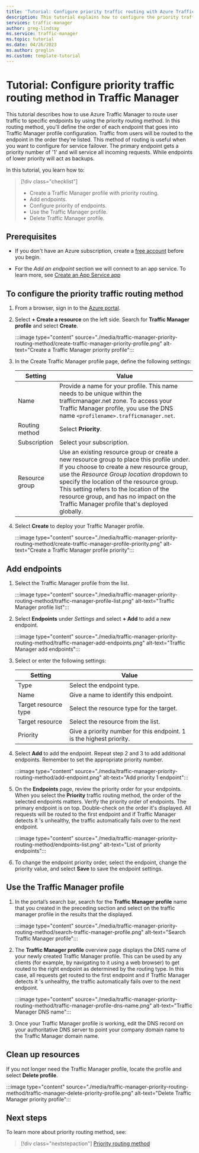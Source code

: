 ```yaml
---
title: 'Tutorial: Configure priority traffic routing with Azure Traffic Manager'
description: This tutorial explains how to configure the priority traffic routing method in Traffic Manager
services: traffic-manager
author: greg-lindsay
ms.service: traffic-manager
ms.topic: tutorial
ms.date: 04/26/2023
ms.author: greglin
ms.custom: template-tutorial
---
```


# Tutorial: Configure priority traffic routing method in Traffic Manager

This tutorial describes how to use Azure Traffic Manager to route user traffic to specific endpoints by using the priority routing method. In this routing method, you'll define the order of each endpoint that goes into Traffic Manager profile configuration. Traffic from users will be routed to the endpoint in the order they're listed. This method of routing is useful when you want to configure for service failover. The primary endpoint gets a priority number of '1' and will service all incoming requests. While endpoints of lower priority will act as backups.

In this tutorial, you learn how to:

> [!div class="checklist"]
> - Create a Traffic Manager profile with priority routing.
> - Add endpoints.
> - Configure priority of endpoints.
> - Use the Traffic Manager profile.
> - Delete Traffic Manager profile.

## Prerequisites

* If you don't have an Azure subscription, create a [free account](https://azure.microsoft.com/free/?WT.mc_id=A261C142F) before you begin.

* For the *Add an endpoint* section we will connect to an app service. To learn more, see [Create an App Service app](../app-service/overview.md)

## To configure the priority traffic routing method
1. From a browser, sign in to the [Azure portal](https://portal.azure.com).

1. Select **+ Create a resource** on the left side. Search for **Traffic Manager profile** and select **Create**.

    :::image type="content" source="./media/traffic-manager-priority-routing-method/create-traffic-manager-priority-profile.png" alt-text="Create a Traffic Manager priority profile":::

1. In the Create Traffic Manager profile page, define the following settings:

    | Setting         | Value                                              |
    | ---             | ---                                                |
    | Name            | Provide a name for your profile. This name needs to be unique within the trafficmanager.net zone. To access your Traffic Manager profile, you use the DNS name `<profilename>.trafficmanager.net`. |    
    | Routing method  | Select **Priority**. |
    | Subscription    | Select your subscription. |
    | Resource group   | Use an existing resource group or create a new resource group to place this profile under. If you choose to create a new resource group, use the *Resource Group location* dropdown to specify the location of the resource group. This setting refers to the location of the resource group, and has no impact on the Traffic Manager profile that's deployed globally. |

1. Select **Create** to deploy your Traffic Manager profile.

    :::image type="content" source="./media/traffic-manager-priority-routing-method/create-traffic-manager-profile-priority.png" alt-text="Create a Traffic Manager profile priority":::

## Add endpoints

1. Select the Traffic Manager profile from the list.

    :::image type="content" source="./media/traffic-manager-priority-routing-method/traffic-manager-profile-list.png" alt-text="Traffic Manager profile list":::

1. Select **Endpoints** under *Settings* and select **+ Add** to add a new endpoint.

    :::image type="content" source="./media/traffic-manager-priority-routing-method/traffic-manager-add-endpoints.png" alt-text="Traffic Manager add endpoints":::

1. Select or enter the following settings: 

    | Setting                | Value                                              |
    | ---                    | ---                                                |
    | Type                   | Select the endpoint type. |    
    | Name                   | Give a name to identify this endpoint. |
    | Target resource type   | Select the resource type for the target. |
    | Target resource        | Select the resource from the list. |
    | Priority               | Give a priority number for this endpoint. 1 is the highest priority. |


1. Select **Add** to add the endpoint. Repeat step 2 and 3 to add additional endpoints. Remember to set the appropriate priority number.

    :::image type="content" source="./media/traffic-manager-priority-routing-method/add-endpoint.png" alt-text="Add priority 1 endpoint":::

1. On the **Endpoints** page, review the priority order for your endpoints. When you select the **Priority** traffic routing method, the order of the selected endpoints matters. Verify the priority order of endpoints.  The primary endpoint is on top. Double-check on the order it's displayed. All requests will be routed to the first endpoint and if Traffic Manager detects it 's unhealthy, the traffic automatically fails over to the next endpoint. 

    :::image type="content" source="./media/traffic-manager-priority-routing-method/endpoints-list.png" alt-text="List of priority endpoints":::

1. To change the endpoint priority order, select the endpoint, change the priority value, and select **Save** to save the endpoint settings.

## Use the Traffic Manager profile

1.	In the portal’s search bar, search for the **Traffic Manager profile** name that you created in the preceding section and select on the traffic manager profile in the results that the displayed.

    :::image type="content" source="./media/traffic-manager-priority-routing-method/search-traffic-manager-profile.png" alt-text="Search Traffic Manager profile":::

1. 	The **Traffic Manager profile** overview page displays the DNS name of your newly created Traffic Manager profile. This can be used by any clients (for example, by navigating to it using a web browser) to get routed to the right endpoint as determined by the routing type. In this case, all requests get routed to the first endpoint and if Traffic Manager detects it 's unhealthy, the traffic automatically fails over to the next endpoint.

    :::image type="content" source="./media/traffic-manager-priority-routing-method/traffic-manager-profile-dns-name.png" alt-text="Traffic Manager DNS name":::

1. Once your Traffic Manager profile is working, edit the DNS record on your authoritative DNS server to point your company domain name to the Traffic Manager domain name.

## Clean up resources

If you not longer need the Traffic Manager profile, locate the profile and select **Delete profile**.

:::image type="content" source="./media/traffic-manager-priority-routing-method/traffic-manager-delete-priority-profile.png" alt-text="Delete Traffic Manager priority profile":::

## Next steps

To learn more about priority routing method, see:

> [!div class="nextstepaction"]
> [Priority routing method](traffic-manager-routing-methods.md#priority-traffic-routing-method)
